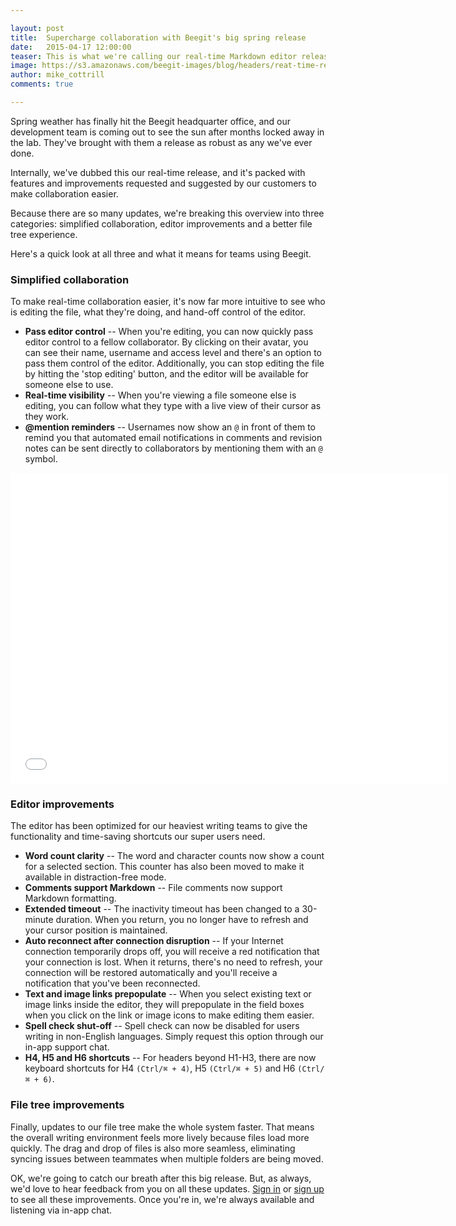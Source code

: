 ```yaml
---

layout: post
title:  Supercharge collaboration with Beegit's big spring release
date:   2015-04-17 12:00:00
teaser: This is what we're calling our real-time Markdown editor release, and it's packed with features and improvements requested and suggested by our customers
image: https://s3.amazonaws.com/beegit-images/blog/headers/reat-time-release.jpg
author: mike_cottrill
comments: true

---
```

Spring weather has finally hit the Beegit headquarter office, and our development team is coming out to see the sun after months locked away in the lab. They've brought with them a release as robust as any we've ever done. 

Internally, we've dubbed this our real-time release, and it's packed with features and improvements requested and suggested by our customers to make collaboration easier. 

Because there are so many updates, we're breaking this overview into three categories: simplified collaboration, editor improvements and a better file tree experience. 

Here's a quick look at all three and what it means for teams using Beegit. 

### Simplified collaboration 
To make real-time collaboration easier, it's now far more intuitive to see who is editing the file, what they're doing, and hand-off control of the editor.

* **Pass editor control** -- When you're editing, you can now quickly pass editor control to a fellow collaborator. By clicking on their avatar, you can see their name, username and access level and there's an option to pass them control of the editor. Additionally, you can stop editing the file by hitting the 'stop editing' button, and the editor will be available for someone else to use. 
* **Real-time visibility** -- When you're viewing a file someone else is editing, you can follow what they type with a live view of their cursor as they work. 
* **@mention reminders** -- Usernames now show an `@` in front of them to remind you that automated email notifications in comments and revision notes can be sent directly to collaborators by mentioning them with an `@` symbol.

<iframe src="//fast.wistia.net/embed/iframe/oj6tpqo30m?videoFoam=true" allowtransparency="true" frameborder="0" scrolling="no" class="wistia_embed" name="wistia_embed" allowfullscreen mozallowfullscreen webkitallowfullscreen oallowfullscreen msallowfullscreen width="700" height="497"></iframe><script src="//fast.wistia.net/assets/external/E-v1.js"></script>

### Editor improvements
The editor has been optimized for our heaviest writing teams to give the functionality and time-saving shortcuts our super users need. 

* **Word count clarity** -- The word and character counts now show a count for a selected section. This counter has also been moved to make it available in distraction-free mode.
* **Comments support Markdown** -- File comments now support Markdown formatting. 
* **Extended timeout** -- The inactivity timeout has been changed to a 30-minute duration. When you return, you no longer have to refresh and your cursor position is maintained.
* **Auto reconnect after connection disruption** -- If your Internet connection temporarily drops off, you will receive a red notification that your connection is lost. When it returns, there's no need to refresh, your connection will be restored automatically and you'll receive a notification that you've been reconnected. 
* **Text and image links prepopulate** -- When you select existing text or image links inside the editor, they will prepopulate in the field boxes when you click on the link or image icons to make editing them easier. 
* **Spell check shut-off** -- Spell check can now be disabled for users writing in non-English languages. Simply request this option through our in-app support chat.
* **H4, H5 and H6 shortcuts** -- For headers beyond H1-H3, there are now keyboard shortcuts for H4 `(Ctrl/⌘ + 4)`, H5 `(Ctrl/⌘ + 5)` and H6 `(Ctrl/⌘ + 6)`.

### File tree improvements 
Finally, updates to our file tree make the whole system faster. That means the overall writing environment feels more lively because files load more quickly. The drag and drop of files is also more seamless, eliminating syncing issues between teammates when multiple folders are being moved. 

OK, we're going to catch our breath after this big release. But, as always, we'd love to hear feedback from you on all these updates. [Sign in](https://beegit.com/login) or [sign up](https://beegit.com/signup) to see all these improvements. Once you're in, we're always available and listening via in-app chat. 
